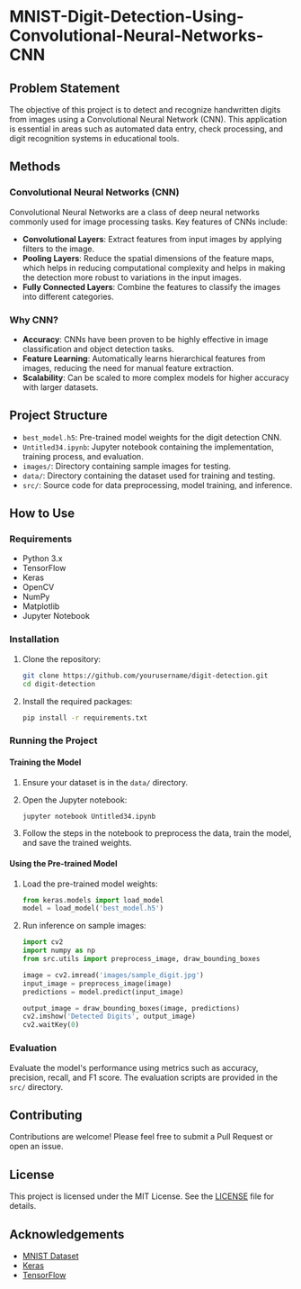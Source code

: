 # MNIST-Digit-Detection-Using-Convolutional-Neural-Networks-CNN

## Problem Statement

The objective of this project is to detect and recognize handwritten digits from images using a Convolutional Neural Network (CNN). This application is essential in areas such as automated data entry, check processing, and digit recognition systems in educational tools.

## Methods

### Convolutional Neural Networks (CNN)

Convolutional Neural Networks are a class of deep neural networks commonly used for image processing tasks. Key features of CNNs include:

- **Convolutional Layers**: Extract features from input images by applying filters to the image.
- **Pooling Layers**: Reduce the spatial dimensions of the feature maps, which helps in reducing computational complexity and helps in making the detection more robust to variations in the input images.
- **Fully Connected Layers**: Combine the features to classify the images into different categories.

### Why CNN?

- **Accuracy**: CNNs have been proven to be highly effective in image classification and object detection tasks.
- **Feature Learning**: Automatically learns hierarchical features from images, reducing the need for manual feature extraction.
- **Scalability**: Can be scaled to more complex models for higher accuracy with larger datasets.

## Project Structure

- `best_model.h5`: Pre-trained model weights for the digit detection CNN.
- `Untitled34.ipynb`: Jupyter notebook containing the implementation, training process, and evaluation.
- `images/`: Directory containing sample images for testing.
- `data/`: Directory containing the dataset used for training and testing.
- `src/`: Source code for data preprocessing, model training, and inference.

## How to Use

### Requirements

- Python 3.x
- TensorFlow
- Keras
- OpenCV
- NumPy
- Matplotlib
- Jupyter Notebook

### Installation

1. Clone the repository:

    ```bash
    git clone https://github.com/yourusername/digit-detection.git
    cd digit-detection
    ```

2. Install the required packages:

    ```bash
    pip install -r requirements.txt
    ```

### Running the Project

#### Training the Model

1. Ensure your dataset is in the `data/` directory.
2. Open the Jupyter notebook:

    ```bash
    jupyter notebook Untitled34.ipynb
    ```

3. Follow the steps in the notebook to preprocess the data, train the model, and save the trained weights.

#### Using the Pre-trained Model

1. Load the pre-trained model weights:

    ```python
    from keras.models import load_model
    model = load_model('best_model.h5')
    ```

2. Run inference on sample images:

    ```python
    import cv2
    import numpy as np
    from src.utils import preprocess_image, draw_bounding_boxes

    image = cv2.imread('images/sample_digit.jpg')
    input_image = preprocess_image(image)
    predictions = model.predict(input_image)

    output_image = draw_bounding_boxes(image, predictions)
    cv2.imshow('Detected Digits', output_image)
    cv2.waitKey(0)
    ```

### Evaluation

Evaluate the model's performance using metrics such as accuracy, precision, recall, and F1 score. The evaluation scripts are provided in the `src/` directory.

## Contributing

Contributions are welcome! Please feel free to submit a Pull Request or open an issue.

## License

This project is licensed under the MIT License. See the [LICENSE](LICENSE) file for details.

## Acknowledgements

- [MNIST Dataset](http://yann.lecun.com/exdb/mnist/)
- [Keras](https://keras.io/)
- [TensorFlow](https://www.tensorflow.org/)
